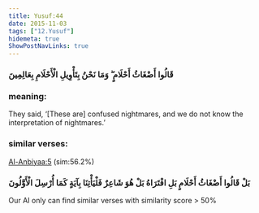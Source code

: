 ```yaml
---
title: Yusuf:44
date: 2015-11-03
tags: ["12.Yusuf"]
hidemeta: true 
ShowPostNavLinks: true 
---
```

### قَالُوا أَضْغَاثُ أَحْلَامٍ ۖ وَمَا نَحْنُ بِتَأْوِيلِ الْأَحْلَامِ بِعَالِمِينَ
### meaning: 
They said, ‘[These are] confused nightmares, and we do not know the interpretation of nightmares.’
### similar verses: 

[Al-Anbiyaa:5](/21/5) (sim:56.2%)

### بَلْ قَالُوا أَضْغَاثُ أَحْلَامٍ بَلِ افْتَرَاهُ بَلْ هُوَ شَاعِرٌ فَلْيَأْتِنَا بِآيَةٍ كَمَا أُرْسِلَ الْأَوَّلُونَ

Our AI only can find similar verses with similarity score > 50% 



